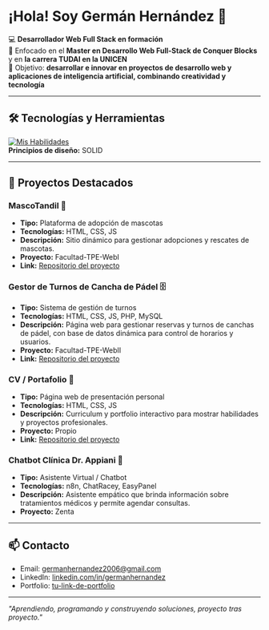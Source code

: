 # ¡Hola! Soy Germán Hernández 👋

💻 **Desarrollador Web Full Stack en formación**  
🚀 Enfocado en el **Master en Desarrollo Web Full-Stack de Conquer Blocks** y en **la carrera TUDAI en la UNICEN**  
🎯 Objetivo: **desarrollar e innovar en proyectos de desarrollo web y aplicaciones de inteligencia artificial, combinando creatividad y tecnología**

---

## 🛠️ Tecnologías y Herramientas
[![Mis Habilidades](https://skillicons.dev/icons?i=html,css,linux,python,git,github,js,ts,react)](https://skillicons.dev)  
**Principios de diseño:** SOLID

---

## 🌟 Proyectos Destacados

### MascoTandil 🐾
- **Tipo:** Plataforma de adopción de mascotas  
- **Tecnologías:** HTML, CSS, JS  
- **Descripción:** Sitio dinámico para gestionar adopciones y rescates de mascotas.  
- **Proyecto:** Facultad-TPE-WebI  
- **Link:** [Repositorio del proyecto](https://github.com/GermanHernandez23/tpe_web1/) 

### Gestor de Turnos de Cancha de Pádel 🗄️
- **Tipo:** Sistema de gestión de turnos  
- **Tecnologías:** HTML, CSS, JS, PHP, MySQL  
- **Descripción:** Página web para gestionar reservas y turnos de canchas de pádel, con base de datos dinámica para control de horarios y usuarios.  
- **Proyecto:** Facultad-TPE-WebII
- **Link:** [Repositorio del proyecto](https://github.com/GermanHernandez23/tpe_web2)  

### CV / Portafolio 💼
- **Tipo:** Página web de presentación personal  
- **Tecnologías:** HTML, CSS, JS  
- **Descripción:** Curriculum y portfolio interactivo para mostrar habilidades y proyectos profesionales.  
- **Proyecto:** Propio  
- **Link:** [Repositorio del proyecto](https://github.com/GermanHernandez23/cv-portfolio)  

### Chatbot Clínica Dr. Appiani 🤖
- **Tipo:** Asistente Virtual / Chatbot  
- **Tecnologías:** n8n, ChatRacey, EasyPanel  
- **Descripción:** Asistente empático que brinda información sobre tratamientos médicos y permite agendar consultas.  
- **Proyecto:** Zenta 

---

## 📫 Contacto
- Email: [germanhernandez2006@gmail.com](mailto:germanhernandez2006@gmail.com)  
- LinkedIn: [linkedin.com/in/germanhernandez](https://www.linkedin.com/in/germ%C3%A1n-hern%C3%A1ndez-637435339/)  
- Portfolio: [tu-link-de-portfolio](https://tusitio.com)  

---

*"Aprendiendo, programando y construyendo soluciones, proyecto tras proyecto."*
